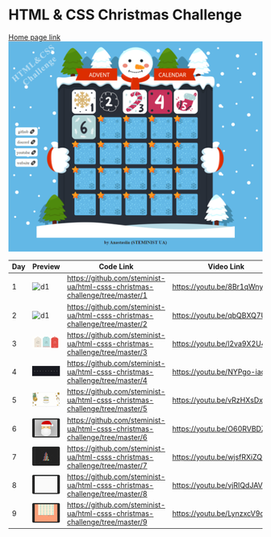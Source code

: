 # HTML & CSS Christmas Challenge

[Home page link](https://html-css-christmas-challenge.steminist.com.ua/)
![d1](./assets/main.png)

| Day | Preview | Code Link | Video Link
| --- | --- | --- | --- |
| 1 | ![d1](./assets/d1.gif) | https://github.com/steminist-ua/html-csss-christmas-challenge/tree/master/1 | https://youtu.be/8Br1qWny9wc
| 2 | ![d1](./assets/d2.gif) | https://github.com/steminist-ua/html-csss-christmas-challenge/tree/master/2 | https://youtu.be/qbQBXQ7UV4E
| 3 | ![d1](./assets/d3.gif) | https://github.com/steminist-ua/html-csss-christmas-challenge/tree/master/3 | https://youtu.be/l2va9X2U4lg
| 4 | ![d1](./assets/d4.gif) | https://github.com/steminist-ua/html-csss-christmas-challenge/tree/master/4 | https://youtu.be/NYPgo-iaq3k
| 5 | ![d1](./assets/d5.gif) | https://github.com/steminist-ua/html-csss-christmas-challenge/tree/master/5 | https://youtu.be/vRzHXsDxgTQ
| 6 | ![d1](./assets/d6.gif) | https://github.com/steminist-ua/html-csss-christmas-challenge/tree/master/6 | https://youtu.be/O60RVBDZn28
| 7 | ![d1](./assets/d7.gif) | https://github.com/steminist-ua/html-csss-christmas-challenge/tree/master/7 | https://youtu.be/wjsfRXiZQew
| 8 | ![d1](./assets/d8.gif) | https://github.com/steminist-ua/html-csss-christmas-challenge/tree/master/8 | https://youtu.be/vjRIQdJAVF8
| 9 | ![d1](./assets/d9.gif) | https://github.com/steminist-ua/html-csss-christmas-challenge/tree/master/9 | https://youtu.be/LynzxcV9c5s